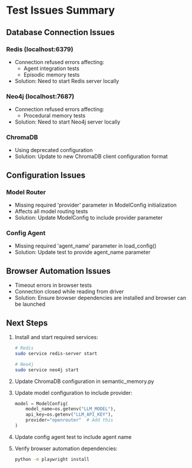 # Test Issues Summary

## Database Connection Issues

### Redis (localhost:6379)
- Connection refused errors affecting:
  - Agent integration tests
  - Episodic memory tests
- Solution: Need to start Redis server locally

### Neo4j (localhost:7687)
- Connection refused errors affecting:
  - Procedural memory tests
- Solution: Need to start Neo4j server locally

### ChromaDB
- Using deprecated configuration
- Solution: Update to new ChromaDB client configuration format

## Configuration Issues

### Model Router
- Missing required 'provider' parameter in ModelConfig initialization
- Affects all model routing tests
- Solution: Update ModelConfig to include provider parameter

### Config Agent
- Missing required 'agent_name' parameter in load_config()
- Solution: Update test to provide agent_name parameter

## Browser Automation Issues
- Timeout errors in browser tests
- Connection closed while reading from driver
- Solution: Ensure browser dependencies are installed and browser can be launched

## Next Steps

1. Install and start required services:
   ```bash
   # Redis
   sudo service redis-server start

   # Neo4j
   sudo service neo4j start
   ```

2. Update ChromaDB configuration in semantic_memory.py

3. Update model configuration to include provider:
   ```python
   model = ModelConfig(
       model_name=os.getenv("LLM_MODEL"),
       api_key=os.getenv("LLM_API_KEY"),
       provider="openrouter"  # Add this
   )
   ```

4. Update config agent test to include agent name

5. Verify browser automation dependencies:
   ```bash
   python -m playwright install
